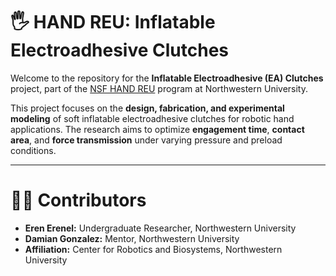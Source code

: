 # 🖐️ HAND REU: Inflatable Electroadhesive Clutches

Welcome to the repository for the **Inflatable Electroadhesive (EA) Clutches** project, part of the [NSF HAND REU](https://hand-erc.org/) program at Northwestern University.

This project focuses on the **design, fabrication, and experimental modeling** of soft inflatable electroadhesive clutches for robotic hand applications. The research aims to optimize **engagement time**, **contact area**, and **force transmission** under varying pressure and preload conditions.

---

# 👨‍🔬 Contributors

- **Eren Erenel:**  Undergraduate Researcher, Northwestern University  
- **Damian Gonzalez:** Mentor, Northwestern University
- **Affiliation:** Center for Robotics and Biosystems, Northwestern University



